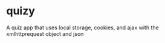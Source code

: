 # quizy
A quiz app that uses local storage, cookies, and ajax with the xmlhttprequest object and json
